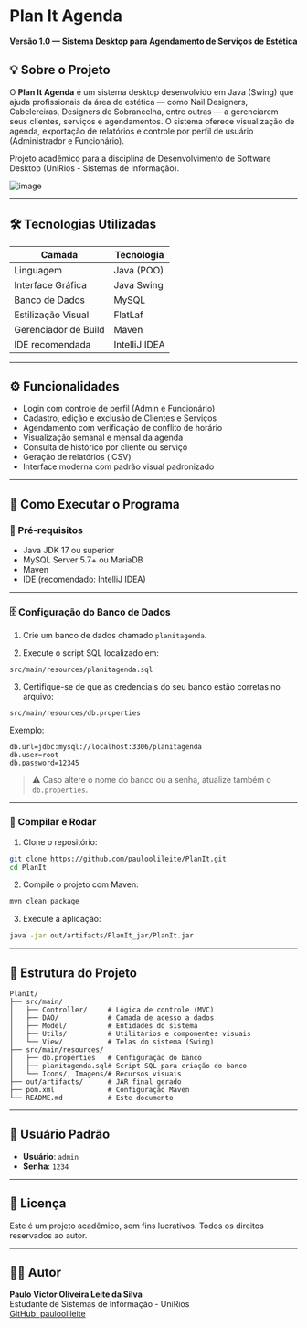 # Plan It Agenda

**Versão 1.0 — Sistema Desktop para Agendamento de Serviços de Estética**

## 💡 Sobre o Projeto

O **Plan It Agenda** é um sistema desktop desenvolvido em Java (Swing) que ajuda profissionais da área de estética — como Nail Designers, Cabelereiras, Designers de Sobrancelha, entre outras — a gerenciarem seus clientes, serviços e agendamentos. O sistema oferece visualização de agenda, exportação de relatórios e controle por perfil de usuário (Administrador e Funcionário).

Projeto acadêmico para a disciplina de Desenvolvimento de Software Desktop (UniRios - Sistemas de Informação).

![image](https://github.com/user-attachments/assets/bcea990f-982b-4fd9-99fc-0705bac55fe1)

---

## 🛠️ Tecnologias Utilizadas

| Camada                  | Tecnologia         |
|-------------------------|--------------------|
| Linguagem               | Java (POO)         |
| Interface Gráfica       | Java Swing         |
| Banco de Dados          | MySQL              |
| Estilização Visual      | FlatLaf            |
| Gerenciador de Build    | Maven              |
| IDE recomendada         | IntelliJ IDEA      |

---

## ⚙️ Funcionalidades

- Login com controle de perfil (Admin e Funcionário)
- Cadastro, edição e exclusão de Clientes e Serviços
- Agendamento com verificação de conflito de horário
- Visualização semanal e mensal da agenda
- Consulta de histórico por cliente ou serviço
- Geração de relatórios (.CSV)
- Interface moderna com padrão visual padronizado

---

## 🧪 Como Executar o Programa

### 📌 Pré-requisitos

- Java JDK 17 ou superior
- MySQL Server 5.7+ ou MariaDB
- Maven
- IDE (recomendado: IntelliJ IDEA)

---

### 🗄️ Configuração do Banco de Dados

1. Crie um banco de dados chamado `planitagenda`.

2. Execute o script SQL localizado em:
```
src/main/resources/planitagenda.sql
```

3. Certifique-se de que as credenciais do seu banco estão corretas no arquivo:
```
src/main/resources/db.properties
```

Exemplo:
```properties
db.url=jdbc:mysql://localhost:3306/planitagenda
db.user=root
db.password=12345
```

> ⚠️ Caso altere o nome do banco ou a senha, atualize também o `db.properties`.

---

### 🚀 Compilar e Rodar

1. Clone o repositório:
```bash
git clone https://github.com/pauloolileite/PlanIt.git
cd PlanIt
```

2. Compile o projeto com Maven:
```bash
mvn clean package
```

3. Execute a aplicação:
```bash
java -jar out/artifacts/PlanIt_jar/PlanIt.jar
```

---

## 📁 Estrutura do Projeto

```
PlanIt/
├── src/main/
│   ├── Controller/     # Lógica de controle (MVC)
│   ├── DAO/            # Camada de acesso a dados
│   ├── Model/          # Entidades do sistema
│   ├── Utils/          # Utilitários e componentes visuais
│   └── View/           # Telas do sistema (Swing)
├── src/main/resources/
│   ├── db.properties   # Configuração do banco
│   ├── planitagenda.sql# Script SQL para criação do banco
│   └── Icons/, Imagens/# Recursos visuais
├── out/artifacts/      # JAR final gerado
├── pom.xml             # Configuração Maven
└── README.md           # Este documento
```

---

## 🔐 Usuário Padrão

- **Usuário**: `admin`
- **Senha**: `1234`

---

## 🧾 Licença

Este é um projeto acadêmico, sem fins lucrativos. Todos os direitos reservados ao autor.

---

## 👨‍💻 Autor

**Paulo Victor Oliveira Leite da Silva**  
Estudante de Sistemas de Informação - UniRios  
[GitHub: pauloolileite](https://github.com/pauloolileite)
